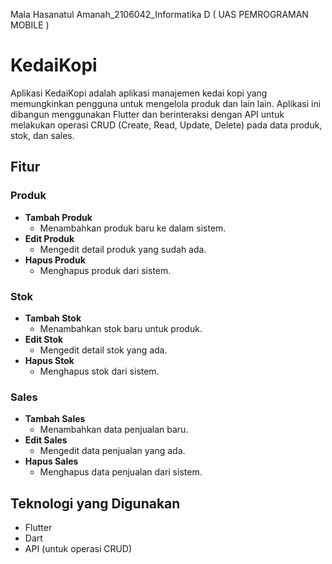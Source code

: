 Mala Hasanatul Amanah_2106042_Informatika D ( UAS PEMROGRAMAN MOBILE )


# KedaiKopi

Aplikasi KedaiKopi adalah aplikasi manajemen kedai kopi yang memungkinkan pengguna untuk mengelola produk dan lain lain. Aplikasi ini dibangun menggunakan Flutter dan berinteraksi dengan API untuk melakukan operasi CRUD (Create, Read, Update, Delete) pada data produk, stok, dan sales.

## Fitur

### Produk
- **Tambah Produk**
  - Menambahkan produk baru ke dalam sistem.
- **Edit Produk**
  - Mengedit detail produk yang sudah ada.
- **Hapus Produk**
  - Menghapus produk dari sistem.

### Stok
- **Tambah Stok**
  - Menambahkan stok baru untuk produk.
- **Edit Stok**
  - Mengedit detail stok yang ada.
- **Hapus Stok**
  - Menghapus stok dari sistem.

### Sales
- **Tambah Sales**
  - Menambahkan data penjualan baru.
- **Edit Sales**
  - Mengedit data penjualan yang ada.
- **Hapus Sales**
  - Menghapus data penjualan dari sistem.

## Teknologi yang Digunakan

- Flutter
- Dart
- API (untuk operasi CRUD)

